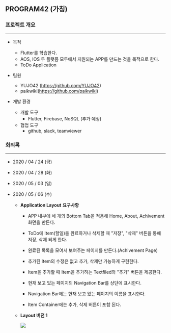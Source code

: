 ## PROGRAM42 (가칭)

### 프로젝트 개요

---

- 목적
  - Flutter를 학습한다.
  - AOS, IOS 두 플랫폼 모두에서 지원되는 APP를 만드는 것을 목적으로 한다.
  - ToDo Application
  
- 팀원
  - YUJO42 (https://github.com/YUJO42)
  - paikwiki(https://github.com/paikwiki)
  
- 개발 환경
  - 개발 도구
    - Flutter, Firebase, NoSQL (추가 예정)
  - 협업 도구
    - github, slack, teamviewer

### 회의록

---

- 2020 / 04 / 24 (금)

- 2020 / 04 / 28 (화)

- 2020 / 05 / 03 (일)

- 2020 / 05 / 06 (수)

  - **Application Layout** **요구사항**

    - APP 내부에 세 개의 Bottom Tab을 적용해 Home, About, Achivement 화면을 만든다.

    - ToDo에 Item(할일)을 완료하거나 삭제할 때 "저장", "삭제" 버튼을 통해 저장, 삭제 되게 한다.

    - 완료된 목록을 모여서 보여주는 페이지를 만든다.(Achivement Page)

    - 추가된 Item의 수정은 없고 추가, 삭제만 가능하게 구현한다.
    - Item을 추가할 때 Item을 추가하는 Textfiled와 "추가" 버튼을 제공한다.
    - 현재 보고 있는 페이지의 Navigation Bar를 상단에 표시한다.
    - Navigation Bar에는 현재 보고 있는 페이지의 이름을 표시한다.
    - Item Container에는 추가, 삭제 버튼이 포함 된다. 

  - **Layout 버전 1**

    ![](/home/yujo/.config/Typora/typora-user-images/image-20200506111101526.png)





